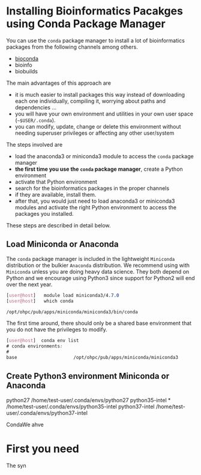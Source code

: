 
# Installing Bioinformatics Pacakges using Conda Package Manager
You can use the `conda` package manager to install a lot of bioinformatics packages from the following channels among others.
- [bioconda](https://bioconda.github.io/)
- bioinfo
- biobuilds

The main advantages of this approach are
- it is much easier to install packages this way instead of downloading each one individually, compiling it, worrying about paths and dependencies ...
- you will have your own environment and utilities in your own user space (`~$USER/.conda`).
- you can modify, update, change or delete this environment without needing superuser privileges or affecting any other user/system

The steps involved are
- load the anaconda3 or miniconda3 module to access the `conda` package manager
- **the first time you use the `conda` package manager**, create a Python environment
- activate that Python environment
- search for the bioinformatics packages in the proper channels
- if they are available, install them.
- after that, you would just need to load anaconda3 or miniconda3 modules and activate the right Python environment to access the packages you installed.

These steps are described in detail below.


## Load Miniconda or Anaconda
The `conda` package manager is included in the lightweight `Miniconda` distribution or the bulkier `Anaconda` distribution. We recommend using with `Miniconda` unless you are doing heavy data science. They both depend on Python and we encourage using Python3 since support for Python2 will end over the next year.

```css
[user@host]   module load miniconda3/4.7.0
[user@host]   which conda

/opt/ohpc/pub/apps/miniconda/miniconda3/bin/conda
```

The first time around, there should only be a shared base environment that you do not have the privileges to modify.

```css
[user@host]  conda env list
# conda environments:
#
base                     /opt/ohpc/pub/apps/miniconda/miniconda3
```

## Create Python3 environment  Miniconda or Anaconda

python27                 /home/test-user/.conda/envs/python27
python35-intel        *  /home/test-user/.conda/envs/python35-intel
python37-intel           /home/test-user/.conda/envs/python37-intel





CondaWe ahve

# First you need
The syn
